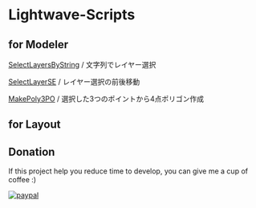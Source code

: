 # Lightwave-Scripts

## for Modeler

[SelectLayersByString](Modeler/SelectLayersByString/README.md) / 文字列でレイヤー選択

[SelectLayerSE](Modeler/SelectLayerSE/README.md) / レイヤー選択の前後移動

[MakePoly3PO](Modeler/MakePoly3PO/README.md) / 選択した3つのポイントから4点ポリゴン作成

## for Layout

## Donation
If this project help you reduce time to develop, you can give me a cup of coffee :) 

[![paypal](https://www.paypalobjects.com/en_US/i/btn/btn_donateCC_LG.gif)](https://www.paypal.com/cgi-bin/webscr?cmd=_s-xclick&hosted_button_id=ASSXUYRELGTZ2)
